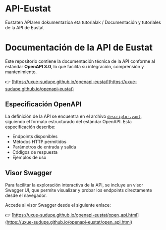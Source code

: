 # API-Eustat
Eustaten APIaren dokumentazioa eta tutorialak / Documentación y tutoriales de la API de Eustat

















#  Documentación de la API de Eustat

Este repositorio contiene la documentación técnica de la API conforme al estándar **OpenAPI 3.0**, lo que facilita su integración, comprensión y mantenimiento.

👉 [https://uxue-sudupe.github.io/openapi-eustat](https://uxue-sudupe.github.io/openapi-eustat)

##  Especificación OpenAPI

La definición de la API se encuentra en el archivo [`descriptor.yaml`](./descriptor.yaml), siguiendo el formato estructurado del estándar OpenAPI. Esta especificación describe:

- Endpoints disponibles  
- Métodos HTTP permitidos  
- Parámetros de entrada y salida  
- Códigos de respuesta  
- Ejemplos de uso

##  Visor Swagger

Para facilitar la exploración interactiva de la API, se incluye un visor Swagger UI, que permite visualizar y probar los endpoints directamente desde el navegador.

Accede al visor Swagger desde el siguiente enlace:

👉 [https://uxue-sudupe.github.io/openapi-eustat/open_api.html](https://uxue-sudupe.github.io/openapi-eustat/open_api.html)


